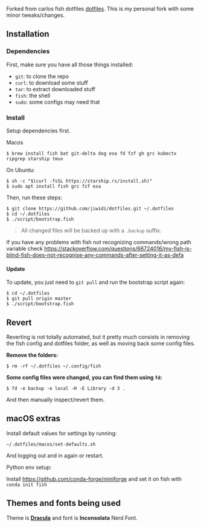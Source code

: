 

Forked from carlos fish dotfiles [dotfiles](https://github.com/caarlos0/dotfiles). This is my personal fork with some minor tweaks/changes.

## Installation

### Dependencies

First, make sure you have all those things installed:

- `git`: to clone the repo
- `curl`: to download some stuff
- `tar`: to extract downloaded stuff
- `fish`: the shell
- `sudo`: some configs may need that

### Install

Setup dependencies first.

Macos

```console
$ brew install fish bat git-delta dog exa fd fzf gh grc kubectx ripgrep starship tmux
```

On Ubuntu:

```console
$ sh -c "$(curl -fsSL https://starship.rs/install.sh)"
$ sudo apt install fish grc fzf exa
```

Then, run these steps:

```console
$ git clone https://github.com/jiwidi/dotfiles.git ~/.dotfiles
$ cd ~/.dotfiles
$ ./script/bootstrap.fish
```

> All changed files will be backed up with a `.backup` suffix. 

If you have any problems with fish not recognizing commands/wrong path variable check https://stackoverflow.com/questions/66724016/my-fish-is-blind-fish-does-not-recognise-any-commands-after-setting-it-as-defa

#### Update

To update, you just need to `git pull` and run the bootstrap script again:

```console
$ cd ~/.dotfiles
$ git pull origin master
$ ./script/bootstrap.fish
```

## Revert

Reverting is not totally automated, but it pretty much consists in removing
the fish config and dotfiles folder, as well as moving back some config files.

**Remove the folders:**

```console
$ rm -rf ~/.dotfiles ~/.config/fish
```

**Some config files were changed, you can find them using `fd`:**

```console
$ fd -e backup -e local -H -E Library -d 3 .
```

And then manually inspect/revert them.

## macOS extras

Install default values for settings by running:

```console
~/.dotfiles/macos/set-defaults.sh
```

And logging out and in again or restart.

Python env setup:

Install https://github.com/conda-forge/miniforge and set it on fish with `conda init fish`

## Themes and fonts being used

Theme is **[Dracula](https://draculatheme.com)** and font is **Inconsolata**
Nerd Font.

<!-- ## Screenshots

![screenshot 1][scrn1]

![screenshot 2][scrn2]

[scrn1]: /docs/screenshot1.png
[scrn2]: /docs/screenshot2.png -->
